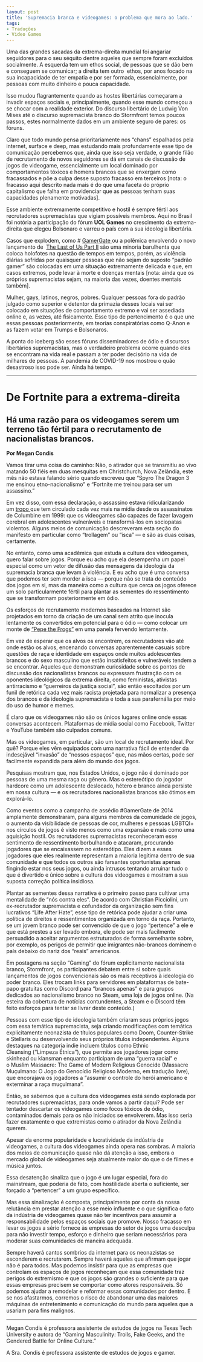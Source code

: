 ```yaml
---
layout: post
title: 'Supremacia branca e videogames: o problema que mora ao lado.'
tags:
- Traduções
- Video Games
---
```


Uma das grandes sacadas da extrema-direita mundial foi angariar seguidores para o seu séquito dentre aqueles que sempre foram excluídos socialmente. A esquerda tem um ethos social, de pessoas que se dão bem e conseguem se comunicar; a direita tem outro 
ethos, por anos focado na sua incapacidade de ter empatia e por ser formada, essencialmente, por pessoas com muito dinheiro e pouca capacidade.

Isso mudou flagrantemente quando as hostes libertárias começaram a invadir espaços sociais e, principalmente, quando esse mundo começou a se chocar com a realidade exterior. Do discurso libertário de Ludwig Von Mises até o discurso supremacista branco do Stormfront temos poucos passos, estes normalmente dados em um ambiente seguro de pares: os fóruns.

Claro que todo mundo pensa prioritariamente nos “chans” espalhados pela internet, surface e deep, mas estudando mais profundamente esse tipo de comunicação percebemos que, ainda que isso seja verdade, o grande filão de recrutamento de novos seguidores se dá em canais de discussão de jogos de videogame, essencialmente um local dominado por comportamentos tóxicos e homens brancos que se enxergam como fracassados e põe a culpa desse suposto fracasso em terceiros [nota: o fracasso aqui descrito nada mais é do que uma faceta do próprio capitalismo que falha em providenciar que as pessoas tenham suas capacidades plenamente motivadas].

Esse ambiente extremamente competitivo e hostil é sempre fértil aos recrutadores supremacistas que vigiam possíveis membros. Aqui no Brasil foi notória a participação do fórum **UOL Games** no crescimento da extrema-direita que elegeu Bolsonaro e varreu o país com a sua ideologia libertária.

Casos que explodem, como #
[GamerGate ](https://metro.co.uk/2014/10/15/gamergate-what-is-it-and-why-are-gamers-so-angry-4907102/)ou a polêmica envolvendo o novo lançamento de 
[The Last of Us Part II](https://g1.globo.com/pop-arte/games/noticia/2020/06/19/the-last-of-us-part-2-e-um-otimo-game-mas-nao-e-para-todo-mundo-g1-jogou.ghtml) são uma minoria barulhenta que coloca holofotes na questão de tempos em tempos, porém, as violência diárias sofridas por quaisquer pessoas que não sejam do suposto “padrão gamer” são colocadas em uma situação extremamente delicada e que, em casos extremos, pode levar à morte e doenças mentais [nota: ainda que os próprios supremacistas sejam, na maioria das vezes, doentes mentais também].

Mulher, gays, latinos, negros, pobres. Qualquer pessoas fora do padrão julgado como superior e detentor da primazia desses locais vai ser colocado em situações de comportamento extremo e vai ser assediada online e, as vezes, até fisicamente. Esse tipo de pertencimento é o que une essas pessoas posteriormente, em teorias conspiratórias como Q-Anon e as fazem votar em Trumps e Bolsonaros.

A ponta do iceberg são esses fóruns disseminadores de ódio e discursos libertários supremacistas, mas o verdadeiro problema ocorre quando eles se encontram na vida real e passam a ter poder decisório na vida de milhares de pessoas. A pandemia de COVID-19 nos mostrou o quão desastroso isso pode ser. Ainda há tempo.

***

# De Fortnite para a extrema-direita

## Há uma razão para os videogames serem um terreno tão fértil para o recrutamento de nacionalistas brancos.

**Por Megan Condis**

Vamos tirar uma coisa do caminho: Não, o atirador que se transmitiu ao vivo matando 50 fiéis em duas mesquitas em Christchurch, Nova Zelândia, este mês não estava falando sério quando escreveu que “Spyro The Dragon 3 me ensinou etno-nacionalismo” e “Fortnite me treinou para ser um assassino.”

Em vez disso, com essa declaração, o assassino estava ridicularizando um [tropo ](https://pt.wikipedia.org/wiki/Tropo)que tem circulado cada vez mais na mídia desde os assassinatos de Columbine em 1999: que os videogames são capazes de fazer lavagem cerebral em adolescentes vulneráveis e transformá-los em sociopatas violentos. Alguns meios de comunicação descreveram esta seção do manifesto em particular como “trollagem” ou “isca” — e são as duas coisas, certamente.

No entanto, como uma acadêmica que estuda a cultura dos videogames, quero falar sobre jogos. Porque eu acho que ela desempenha um papel especial como um vetor de difusão das mensagens da ideologia da supremacia branca que levam à violência. E eu acho que é uma conversa que podemos ter sem morder a isca — porque não se trata do conteúdo dos jogos em si, mas da maneira como a cultura que cerca os jogos oferece um solo particularmente fértil para plantar as sementes do ressentimento que se transformam posteriormente em ódio.

Os esforços de recrutamento modernos baseados na Internet são projetados em torno da criação de um canal sem atrito que inocula lentamente os convertidos em potencial para o ódio — como colocar um monte de [“Pepe the Frogs”](https://www.nytimes.com/2016/09/28/us/pepe-the-frog-is-listed-as-a-hate-symbol-by-the-anti-defamation-league.html) em uma panela fervendo lentamente.

Em vez de esperar que os alvos os encontrem, os recrutadores vão até onde estão os alvos, encenando conversas aparentemente casuais sobre questões de raça e identidade em espaços onde muitos adolescentes brancos e do sexo masculino que estão insatisfeitos e vulneráveis tendem a se encontrar. Aqueles que demonstram curiosidade sobre os pontos de discussão dos nacionalistas brancos ou expressam frustração com os oponentes ideológicos da extrema direita, como feministas, ativistas antirracismo e “guerreiros da justiça social”, são então escoltados por um funil de retórica cada vez mais racista projetada para normalizar a presença dos brancos e da ideologia supremacista e toda a sua parafernália por meio do uso de humor e memes.

É claro que os videogames não são os únicos lugares online onde essas conversas acontecem. Plataformas de mídia social como Facebook, Twitter e YouTube também são culpados comuns.

Mas os videogames, em particular, são um local de recrutamento ideal. Por quê? Porque eles vêm equipados com uma narrativa fácil de entender da indesejável “invasão” de “nossos espaços” que, nas mãos certas, pode ser facilmente expandida para além do mundo dos jogos.

Pesquisas mostram que, nos Estados Unidos, o jogo não é dominado por pessoas de uma mesma raça ou gênero. Mas o estereótipo do jogador hardcore como um adolescente deslocado, hétero e branco ainda persiste em nossa cultura — e os recrutadores nacionalistas brancos são ótimos em explorá-lo.

Como eventos como a campanha de assédio #GamerGate de 2014 amplamente demonstraram, para alguns membros da comunidade de jogos, o aumento da visibilidade de pessoas de cor, mulheres e pessoas LGBTQI+ nos círculos de jogos é visto menos como uma expansão e mais como uma aquisição hostil. Os recrutadores supremacistas reconheceram esse sentimento de ressentimento borbulhando e atacaram, procurando jogadores que se encaixassem no estereótipo. Eles dizem a esses jogadores que eles realmente representam a maioria legítima dentro de sua comunidade e que todos os outros são farsantes oportunistas apenas fingindo estar nos seus jogos, ou ainda intrusos tentando arruinar tudo o que é divertido e único sobre a cultura dos videogames e mostram a sua suposta correção política insidiosa.

Plantar as sementes dessa narrativa é o primeiro passo para cultivar uma mentalidade de “nós contra eles”. De acordo com Christian Picciolini, um ex-recrutador supremacista e cofundador da organização sem fins lucrativos “Life After Hate”, esse tipo de retórica pode ajudar a criar uma política de direitos e ressentimentos organizada em torno da raça. Portanto, se um jovem branco pode ser convencido de que o jogo “pertence” a ele e que está prestes a ser levado embora, ele pode ser mais facilmente persuadido a aceitar argumentos estruturados de forma semelhante sobre, por exemplo, os perigos de permitir que imigrantes não-brancos dominem o país debaixo do nariz dos “reais” americanos.

Em postagens na seção “Gaming” do fórum explicitamente nacionalista branco, Stormfront, os participantes debatem entre si sobre quais lançamentos de jogos convencionais são os mais receptivos à ideologia do poder branco. Eles trocam links para servidores em plataformas de bate-papo gratuitas como Discord para “brancos apenas” e para grupos dedicados ao nacionalismo branco no Steam, uma loja de jogos online. (Na esteira da cobertura de notícias contundentes, a Steam e o Discord têm feito esforços para tentar se livrar deste conteúdo.)

Pessoas com esse tipo de ideologia também criaram seus próprios jogos com essa temática supremacista, seja criando modificações com temática explicitamente neonazista de títulos populares como Doom, Counter-Strike e Stellaris ou desenvolvendo seus próprios títulos independentes. Alguns destaques na categoria indie incluem títulos como Ethnic Cleansing (“Limpeza Étnica”), que permite aos jogadores jogar como skinhead ou klansman enquanto participam de uma “guerra racial” e o Muslim Massacre: The Game of Modern Religious Genocide (Massacre Muçulmano: O Jogo do Genocídio Religioso Moderno, em tradução livre), que encorajava os jogadores a “assumir o controle do herói americano e exterminar a raça muçulmana”.

Então, se sabemos que a cultura dos videogames está sendo explorada por recrutadores supremacistas, para onde vamos a partir daqui? Pode ser tentador descartar os videogames como focos tóxicos de ódio, contaminados demais para os não iniciados se envolverem. Mas isso seria fazer exatamente o que extremistas como o atirador da Nova Zelândia querem.

Apesar da enorme popularidade e lucratividade da indústria de videogames, a cultura dos videogames ainda opera nas sombras. A maioria dos meios de comunicação quase não dá atenção a isso, embora o mercado global de videogames seja atualmente maior do que o de filmes e música juntos.

Essa desatenção sinaliza que o jogo é um lugar especial, fora do mainstream, que poderia de fato, com hostilidade aberta o suficiente, ser forçado a “pertencer” a um grupo específico.

Mas essa sinalização é composta, principalmente por conta da nossa relutância em prestar atenção a esse meio influente e o que significa o fato da indústria de videogames quase não ter incentivos para assumir a responsabilidade pelos espaços sociais que promove. Nosso fracasso em levar os jogos a sério fornece às empresas do setor de jogos uma desculpa para não investir tempo, esforço e dinheiro que seriam necessários para moderar suas comunidades de maneira adequada.

Sempre haverá cantos sombrios da internet para os neonazistas se esconderem e recrutarem. Sempre haverá aqueles que afirmam que jogar não é para todos. Mas podemos insistir para que as empresas que controlam os espaços de jogos reconheçam que essa comunidade traz perigos do extremismo e que os jogos são grandes o suficiente para que essas empresas precisem se comportar como atores responsáveis. Só podemos ajudar a remodelar e reformar essas comunidades por dentro. E se nos afastarmos, corremos o risco de abandonar uma das maiores máquinas de entretenimento e comunicação do mundo para aqueles que a usariam para fins malignos.

***

Megan Condis é professora assistente de estudos de jogos na Texas Tech University e autora de “Gaming Masculinity: Trolls, Fake Geeks, and the Gendered Battle for Online Culture.” 

A Sra. Condis é professora assistente de estudos de jogos e gamer.


